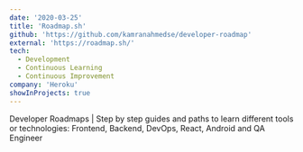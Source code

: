 ```yaml
---
date: '2020-03-25'
title: 'Roadmap.sh'
github: 'https://github.com/kamranahmedse/developer-roadmap'
external: 'https://roadmap.sh/'
tech:
  - Development
  - Continuous Learning
  - Continuous Improvement
company: 'Heroku'
showInProjects: true
---
```


Developer Roadmaps |
Step by step guides and paths to learn different tools or technologies: Frontend, Backend, DevOps, React, Android and
QA Engineer

